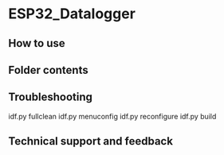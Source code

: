 # ESP32_Datalogger


## How to use


## Folder contents


## Troubleshooting
idf.py fullclean
idf.py menuconfig 
idf.py reconfigure
idf.py build


## Technical support and feedback

